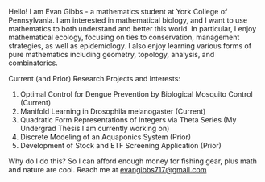 Hello! I am Evan Gibbs - a mathematics student at York College of Pennsylvania.
I am interested in mathematical biology, and I want to use mathematics to both understand and better this world. In particular, I enjoy mathematical ecology, focusing on ties to conservation, management strategies, as well as epidemiology.  I also enjoy learning various forms of pure mathematics including geometry, topology, analysis, and combinatorics. 

Current (and Prior) Research Projects and Interests:
1. Optimal Control for Dengue Prevention by Biological Mosquito Control (Current)
2. Manifold Learning in Drosophila melanogaster (Current)
3. Quadratic Form Representations of Integers via Theta Series (My Undergrad Thesis I am currently working on)
4. Discrete Modeling of an Aquaponics System (Prior)
5. Development of Stock and ETF Screening Application (Prior)

Why do I do this? So I can afford enough money for fishing gear, plus math and nature are cool.
Reach me at evangibbs717@gmail.com
